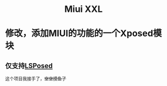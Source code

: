 <div align="center">

# Miui XXL
</div>


 # 修改，添加MIUI的功能的一个Xposed模块
 ## 仅支持[LSPosed](https://github.com/Lsposed/Lsposed)

这个项目我接手了，~~空空摸鱼了~~
